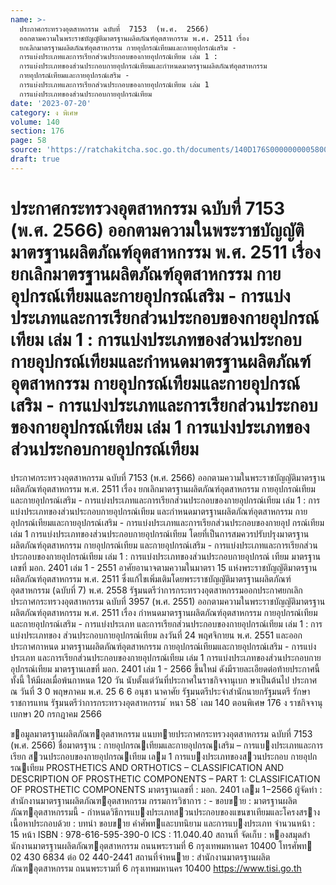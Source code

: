 ```yaml
---
name: >-
  ประกาศกระทรวงอุตสาหกรรม ฉบับที่  7153  (พ.ศ.  2566)
  ออกตามความในพระราชบัญญัติมาตรฐานผลิตภัณฑ์อุตสาหกรรม พ.ศ. 2511 เรื่อง 
  ยกเลิกมาตรฐานผลิตภัณฑ์อุตสาหกรรม กายอุปกรณ์เทียมและกายอุปกรณ์เสริม -
  การแบ่งประเภทและการเรียกส่วนประกอบของกายอุปกรณ์เทียม เล่ม 1 :
  การแบ่งประเภทของส่วนประกอบกายอุปกรณ์เทียมและกำหนดมาตรฐานผลิตภัณฑ์อุตสาหกรรม
  กายอุปกรณ์เทียมและกายอุปกรณ์เสริม -
  การแบ่งประเภทและการเรียกส่วนประกอบของกายอุปกรณ์เทียม เล่ม 1
  การแบ่งประเภทของส่วนประกอบกายอุปกรณ์เทียม
date: '2023-07-20'
category: ง พิเศษ
volume: 140
section: 176
page: 58
source: 'https://ratchakitcha.soc.go.th/documents/140D176S0000000005800.pdf'
draft: true
---
```


# ประกาศกระทรวงอุตสาหกรรม ฉบับที่  7153  (พ.ศ.  2566) ออกตามความในพระราชบัญญัติมาตรฐานผลิตภัณฑ์อุตสาหกรรม พ.ศ. 2511 เรื่อง  ยกเลิกมาตรฐานผลิตภัณฑ์อุตสาหกรรม กายอุปกรณ์เทียมและกายอุปกรณ์เสริม - การแบ่งประเภทและการเรียกส่วนประกอบของกายอุปกรณ์เทียม เล่ม 1 : การแบ่งประเภทของส่วนประกอบกายอุปกรณ์เทียมและกำหนดมาตรฐานผลิตภัณฑ์อุตสาหกรรม กายอุปกรณ์เทียมและกายอุปกรณ์เสริม - การแบ่งประเภทและการเรียกส่วนประกอบของกายอุปกรณ์เทียม เล่ม 1 การแบ่งประเภทของส่วนประกอบกายอุปกรณ์เทียม

ประกาศกระทรวงอุตสาหกรรม ฉบับที่ 7153 (พ.ศ. 2566) ออกตามความในพระราชบัญญัติมาตรฐานผลิตภัณฑ์อุตสาหกรรม พ.ศ. 2511 เรื่อง ยกเลิกมาตรฐานผลิตภัณฑ์อุตสาหกรรม กายอุปกรณ์เทียมและกายอุปกรณ์เสริม - การแบ่งประเภทและการเรียกส่วนประกอบของกายอุปกรณ์เทียม เล่ม 1 : การแบ่งประเภทของส่วนประกอบกายอุปกรณ์เทียม และกำหนดมาตรฐานผลิตภัณฑ์อุตสาหกรรม กายอุปกรณ์เทียมและกายอุปกรณ์เสริม - การแบ่งประเภทและการเรียกส่วนประกอบของกายอุป กรณ์เทียม เล่ม 1 การแบ่งประเภทของส่วนประกอบกายอุปกรณ์เทียม โดยที่เป็นการสมควรปรับปรุงมาตรฐานผลิตภัณฑ์อุตสาหกรรม กายอุปกรณ์เทียม และกายอุปกรณ์เสริม - การแบ่งประเภทและการเรียกส่วนประกอบของกายอุปกรณ์เทียม เล่ม 1 : การแบ่งประเภทของส่วนประกอบกายอุปกรณ์ เทียม มาตรฐานเลขที่ มอก. 2401 เล่ม 1 - 2551 อาศัยอานาจตามความในมาตรา 15 แห่งพระราชบัญญัติมาตรฐานผลิตภัณฑ์อุตสาหกรรม พ.ศ. 2511 ซึ่งแก้ไขเพิ่มเติมโดยพระราชบัญญัติมาตรฐานผลิตภัณฑ์อุตสาหกรรม (ฉบับที่ 7) พ.ศ. 2558 รัฐมนตรีว่าการกระทรวงอุตสาหกรรมออกประกาศยกเลิกประกาศกระทรวงอุตสาหกรรม ฉบับที่ 3957 (พ.ศ. 2551) ออกตามความในพระราชบัญญัติมาตรฐานผลิตภัณฑ์อุตสาหกรรม พ.ศ. 2511 เรื่อง กำหนดมาตรฐานผลิตภัณฑ์อุตสาหกรรม กายอุปกรณ์เทียมและกายอุปกรณ์เสริม - การแบ่งประเภท และการเรียกส่วนประกอบของกายอุปกรณ์เทียม เล่ม 1 : การแบ่งประเภทของ ส่วนประกอบกายอุปกรณ์เทียม ลงวันที่ 24 พฤศจิกายน พ.ศ. 2551 และออกประกาศกาหนด มาตรฐานผลิตภัณฑ์อุตสาหกรรม กายอุปกรณ์เทียมและกายอุปกรณ์เสริม - การแบ่งประเภท และการเรียกส่วนประกอบของกายอุปกรณ์เทียม เล่ม 1 การแบ่งประเภทของส่วนประกอบกายอุปกรณ์เทียม มาตรฐานเลขที่ มอก. 2401 เล่ม 1 - 2566 ขึ้นใหม่ ดังมีรายละเอียดต่อท้ายประกาศนี้ ทั้งนี้ ให้มีผลเมื่อพ้นกาหนด 120 วัน นับตั้งแต่วันที่ประกาศในราชกิจจานุเบก ษาเป็นต้นไป ประกาศ ณ วันที่ 3 0 พฤษภาคม พ.ศ. 25 6 6 อนุชา นาคาศัย รัฐมนตรีประจำสำนักนายกรัฐมนตรี รักษาราชการแทน รัฐมนตรีว่าการกระทรวงอุตสาหกรรม ้ หนา 58 ่ เลม 140 ตอนพิเศษ 176 ง ราชกิจจานุเบกษา 20 กรกฎาคม 2566

ขอมูลมาตรฐานผลิตภัณฑอุตสาหกรรม แนบทายประกาศกระทรวงอุตสาหกรรม ฉบับที่ 7153 (พ.ศ. 2566) ชื่อมาตรฐาน : กายอุปกรณเทียมและกายอุปกรณเสริม – การแบงประเภทและการเรียก สวนประกอบของกายอุปกรณเทียม เลม 1 การแบงประเภทของสวนประกอบ กายอุปกรณเทียม PROSTHETICS AND ORTHOTICS – CLASSIFICATION AND DESCRIPTION OF PROSTHETIC COMPONENTS – PART 1: CLASSIFICATION OF PROSTHETIC COMPONENTS มาตรฐานเลขที่ : มอก. 2401 เลม 1−2566 ผู้จัดทํา : สํานักงานมาตรฐานผลิตภัณฑอุตสาหกรรม กรรมการวิชาการ : - ขอบขาย : มาตรฐานผลิตภัณฑอุตสาหกรรมนี้ - กําหนดวิธีการแบงประเภทสวนประกอบของแขนขาเทียมและโครงสราง เนื้อหาประกอบด้วย : บทนํา ขอบขาย คําศัพทและบทนิยาม และการแบงประเภท จํานวนหน้า : 15 หน้า ISBN : 978-616-595-390-0 ICS : 11.040.40 สถานที่ จัดเก็บ : หองสมุดสํานักงานมาตรฐานผลิตภัณฑอุตสาหกรรม ถนนพระรามที่ 6 กรุงเทพมหานคร 10400 โทรศัพท 02 430 6834 ต่อ 02 440-2441 สถานที่จําหนาย : สํานักงานมาตรฐานผลิตภัณฑอุตสาหกรรม ถนนพระรามที่ 6 กรุงเทพมหานคร 10400 https://www.tisi.go.th
